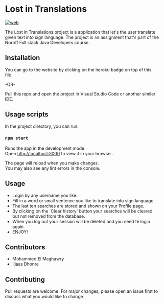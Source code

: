 # Lost in Translations

[![web](https://img.shields.io/static/v1?logo=heroku&message=Online&label=Heroku&color=430098)](https://lost-in-translation-id-mem.herokuapp.com/)

The Lost in Translations project is a application that let's the user translate given text into sign language. The project is an assignment that's part of the Noroff Full stack Java Developers course.

## Installation

You can go to the website by clicking on the heroku badge on top of this file.

-OR-

Pull this repo and open the project in Visual Studio Code or another similar IDE.

## Usage scripts

In the project directory, you can run:

### `npm start`

Runs the app in the development mode.\
Open [http://localhost:3000](http://localhost:3000) to view it in your browser.

The page will reload when you make changes.\
You may also see any lint errors in the console.

## Usage

- Login by any username you like.
- Fill in a word or small sentence you like to translate into sign language.
- The last ten searches are stored and shown on your Profile page.
- By clicking on the 'Clear history' button your searches will be cleared but not removed from the database.
- When you log out your session will be deleted and you need te login again.
- ENJOY!

## Contributors
- Mohammed El Maghawry
- Iljaas Dhonre

## Contributing
Pull requests are welcome. For major changes, please open an issue first to discuss what you would like to change.
